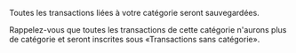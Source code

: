 Toutes les transactions liées à votre catégorie seront sauvegardées.

Rappelez-vous que toutes les transactions de cette catégorie n'aurons plus de catégorie et seront inscrites sous «Transactions sans catégorie».